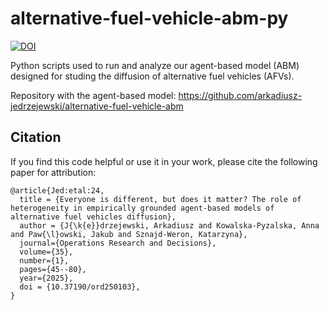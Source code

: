 # alternative-fuel-vehicle-abm-py 
[![DOI](https://zenodo.org/badge/DOI/10.5281/zenodo.12935546.svg)](https://doi.org/10.5281/zenodo.12935546)

Python scripts used to run and analyze our agent-based model (ABM) designed for studing the diffusion of alternative fuel vehicles (AFVs).

Repository with the agent-based model: https://github.com/arkadiusz-jedrzejewski/alternative-fuel-vehicle-abm

## Citation
If you find this code helpful or use it in your work, please cite the following paper for attribution:
```
@article{Jed:etal:24,
  title = {Everyone is different, but does it matter? The role of heterogeneity in empirically grounded agent-based models of alternative fuel vehicles diffusion},
  author = {J{\k{e}}drzejewski, Arkadiusz and Kowalska-Pyzalska, Anna and Paw{\l}owski, Jakub and Sznajd-Weron, Katarzyna},
  journal={Operations Research and Decisions},
  volume={35},
  number={1},
  pages={45--80},
  year={2025},
  doi = {10.37190/ord250103},
}
```
